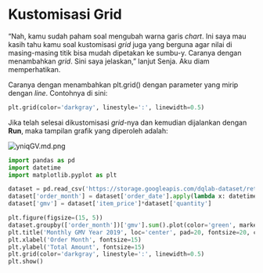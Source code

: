 # Kustomisasi Grid

“Nah, kamu sudah paham soal mengubah warna garis _chart_. Ini saya mau kasih tahu kamu soal kustomisasi _grid_ juga yang berguna agar nilai di masing-masing titik bisa mudah dipetakan ke sumbu-y. Caranya dengan menambahkan _grid_. Sini saya jelaskan,” lanjut Senja. Aku diam memperhatikan.

Caranya dengan menambahkan plt.grid() dengan parameter yang mirip dengan _line_. Contohnya di sini:

```python
plt.grid(color='darkgray', linestyle=':', linewidth=0.5)
```

Jika telah selesai dikustomisasi _grid_-nya dan kemudian dijalankan dengan **Run**, maka tampilan grafik yang diperoleh adalah:

![yniqGV.md.png](https://iili.io/yniqGV.md.png)

```python
import pandas as pd
import datetime
import matplotlib.pyplot as plt

dataset = pd.read_csv('https://storage.googleapis.com/dqlab-dataset/retail_raw_reduced.csv')
dataset['order_month'] = dataset['order_date'].apply(lambda x: datetime.datetime.strptime(x, "%Y-%m-%d").strftime('%Y-%m'))
dataset['gmv'] = dataset['item_price']*dataset['quantity']

plt.figure(figsize=(15, 5))
dataset.groupby(['order_month'])['gmv'].sum().plot(color='green', marker='o', linestyle='-.', linewidth=2)
plt.title('Monthly GMV Year 2019', loc='center', pad=20, fontsize=20, color='blue')
plt.xlabel('Order Month', fontsize=15)
plt.ylabel('Total Amount', fontsize=15)
plt.grid(color='darkgray', linestyle=':', linewidth=0.5)
plt.show()
```

